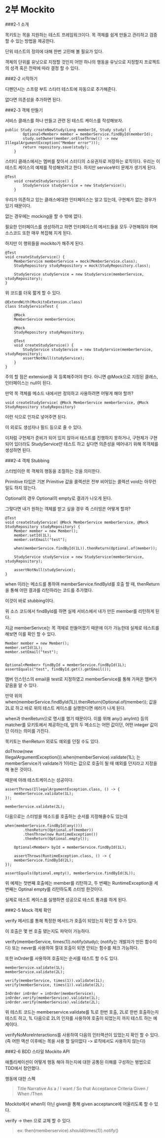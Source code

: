 # 2부 Mockito

###2-1 소개

목키토는 목을 지원하는 테스트 프레임워크이다. 목 객체를 쉽게 만들고 관리하고 검증할 수 있는 방법을 제공한다.

단위 테스트의 정의에 대해 한번 고민해 볼 필요가 있다.

객체의 단위를 유닛으로 지정할 것인지 어떤 하나의 행동을 유닛으로 지정할지 프로젝트의 성격 혹은 전략에 따라 결정 할 수 있다.

###2-2 시작하기

디펜던시는 스프링 부트 스타터 테스트에 자동으로 추가해준다.

없다면 의존성을 추가하면 된다.

###2-3 객체 만들기

서비스 클래스를 하나 만들고 관련 된 테스트 케이스를 작성해보자.

```
public Study createNewStudy(Long memberId, Study study) {
        Optional<Member> member = memberService.findById(memberId);
        study.setOwner(member.orElseThrow(() -> new IllegalArgumentException("Member error")));
        return repository.save(study);
    }
```

스터디 클래스에서는 멤버를 찾아서 스터디의 소유권자로 저장하는 로직이다. 우리는 이 테스트 케이스의 예제를 작성해보려고 한다. 하지만 service부터 문제가 생기게 된다.

```
@Test
    void createStudyService() {
        StudyService studyService = new StudyService();
    }
```
우리가 의존하고 있는 클래스에대한 인터페이스는 알고 있는데, 구현체가 없는 경우가 있기 때문이다.

없는 경우에는 mocking을 할 수 밖에 없다.

필요한 인터페이스를 생성하려고 하면 인터페이스의 메서드들을 모두 구현해줘야 하며 소스코드 또한 매우 복잡해 지게 된다.

하지만 이 행위들을 mockito가 해주게 된다.

```
@Test
void createStudyService() {
    MemberService memberService = mock(MemberService.class);
    StudyRepository studyRepository = mock(StudyRepository.class);
        
    StudyService studyService = new StudyService(memberService, studyRepository);
}
```

위 코드를 더욱 짧게 할 수 있다.

```
@ExtendWith(MockitoExtension.class)
class StudyServiceTest {

    @Mock
    MemberService memberService;

    @Mock
    StudyRepository studyRepository;

    @Test
    void createStudyService() {
        StudyService studyService = new StudyService(memberService, studyRepository);
        assertNotNull(studyService);
    }
}
```

주의 할 점은 extension을 꼭 등록해주어야 한다. 아니면 @Mock으로 지정된 클래스, 인터페이스는 null이 된다.

만약 목 객체를 메소드 내에서만 정의하고 사용하려면 어떻게 해야 할까?

```
void createStudyService( @Mock MemberService memberService, @Mock StudyRepository studyRepository)
```

이런 식으로 인자로 넣어주면 된다.

이 외로도 생성자나 필드 등으로 줄 수 있다.

이처럼 구현체가 준비가 되어 있지 않아서 테스트를 진행하지 못하거나, 구현체가 구현되어 있더라도 StudyService만 테스트 하고 싶다면 의존성을 떼어내기 위해 목객체를 생성하면 된다.



###2-4 객체 Stubbing

스터빙이란 목 객체의 행동을 조절하는 것을 의미한다.

Primitive 타입은 기본 Primitive 값을 콜렉션은 전부 비어있는 콜렉션 void는 아무런 일도 하지 않는다.

Optional의 경우 Optional의 empty로 결과가 나오게 된다.

그렇다면 내가 원하는 객체를 받고 싶을 경우 즉 스터빙은 어떻게 할까?

```
@Test
void createStudyService( @Mock MemberService memberService, @Mock StudyRepository studyRepository) {
    Member member = new Member();
    member.setId(1L);
    member.setEmail("test");
    
    when(memberService.findById(1L)).thenReturn(Optional.of(member));
            
    StudyService studyService = new StudyService(memberService, studyRepository);
    
    assertNotNull(studyService);
}
```

when 이라는 메소드를 통하여 memberService.findById를 호출 할 때, thenReturn을 통해 어떤 결과를 리턴하라는 코드를 추가했다.

이것이 바로 stubbing이다.

위 소스 코드에서 findById를 하면 실제 서비스에서 내가 만든 member를 리턴하게 된다.

지금 memberSerivce는 목 객체로 만들어졌기 때문에 이가 가능한데 실제로 테스트를 해보면 이를 확인 할 수 있다.

```
Member member = new Member();
member.setId(1L);
member.setEmail("test");


Optional<Member> findById = memberService.findById(1L);
assertEquals("test", findById.get().getEmail());
```

멤버 인스턴스의 email을 test로 지정하였고 memberService를 통해 가져온 멤버가 같음을 알 수 있다.

만약 위의 when(memberService.findById(1L)).thenReturn(Optional.of(member)); 값을 2L로 하고 바로 위의 테스트 케이스를 실행한다면 에러가 나게 된다.

when과 thenReturn으로 명시를 했기 때문이다. 이를 위해 any() anyInt() 등의 matcher를 모키토에서 제공하는데, 앞의 두 메소드는 어떤 값이던, 어떤 integer 값이던 이라는 의미를 가진다.

목키토는 thenReturn 외로도 예외를 던질 수도 있다.

doThrow(new IllegalArgumentException()).when(memberService).validate(1L); 는   
memberService가 validate가 1이라는 값으로 호출이 될 때 예외를 던지라고 지정을 해 놓은 것이다.

때문에 아래 테스트케이스는 성공이다.

```
assertThrows(IllegalArgumentException.class, () -> {
    memberService.validate(1L);
});

memberService.validate(2L);
```

다음으로는 스터빙을 메소드를 호출하는 순서를 지정해줄수도 있는데

```
when(memberService.findById(any()))
        .thenReturn(Optional.of(member))
        .thenThrow(new RuntimeException())
        .thenReturn(Optional.empty());

    Optional<Member> byId = memberService.findById(1L);

    assertThrows(RuntimeException.class, () -> {
    memberService.findById(2L);
});

assertEquals(Optional.empty(), memberService.findById(3L));
```
위 예제는 첫번째 호출에는 member를 리턴하고, 두 번째는 RuntimeException을 세번째는 Optinal empty를 리턴하도록 스터빙 한것이다.

실제로 테스트 케이스를 실행하면 성공으로 테스트 통과를 하게 된다.


###2-5 Mock 객체 확인

verify 메서드를 통해 특정한 메서드가 호출이 되었는지 확인 할 수가 있다.

이 호출은 몇 번 호출 됐는지도 파악이 가능하다.

verify(memberService, times(1)).notify(study); (notify는 개발자가 만든 함수이다)
또는 never를 사용하여 절대 호출이 되면 안되는 함수를 체크 가능하다.

또한 inOrder를 사용하여 호출되는 순서를 테스트 할 수도 있다.

```
memberService.validate(1L);
memberService.validate(2L);

verify(memberService, times(1)).validate(1L);
verify(memberService, times(1)).validate(2L);

InOrder inOrder = inOrder(memberService);
inOrder.verify(memberService).validate(1L);
inOrder.verify(memberService).validate(2L);
```

위 테스트 코드는 memberservice.validate를 1L로 한번 호출, 2L로 한번 호출하는지 테스트 하고, 1L 다음으로 2L의 인자를 사용하여 호출이 되었는지 까지 테스트 하는 예제이다.

verifyNoMoreInteractions를 사용하여 다음의 인터랙션이 있었는지 확인 할 수 있다.
(즉 어떤 액션 이후에는 목을 사용 할 일이없다 -> 로직에서도 사용하지 않는다)

###2-6 BDD 스타일 Mockito API

애플리케이션이 어떻게 행동 해야 하는지에 대한 공통된 이해를 구성하는 벙법으로 TDD에서 창안했다.

행동에 대한 스펙
> Title
> Narrative
>   As a / I want / So that
> Acceptance Criteria
> Given / When /Then

Mockito에서 when이 아닌 given을 통해 given acceptance에 어울리도록 할 수 있다.

verify -> then 으로 교체 할 수 있다.

>ex: then(memberservice).should(times(1)).notify()

